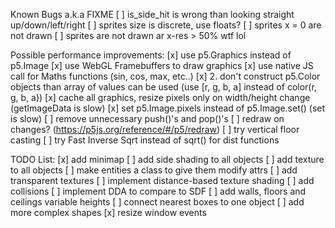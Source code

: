 Known Bugs a.k.a
FIXME
[ ] is_side_hit is wrong than looking straight up/down/left/right
[ ] sprites size is discrete, use floats?
[ ] sprites x = 0 are not drawn
[ ] sprites are not drawn ar x-res > 50% wtf lol

Possible performance improvements:
[x] use p5.Graphics instead of p5.Image
[x] use WebGL Framebuffers to draw graphics 
[x] use native JS call for Maths functions
(sin, cos, max, etc..)
[x] 2. don't construct p5.Color objects than array of values can be used
(use [r, g, b, a] instead of color(r, g, b, a))
[x] cache all graphics, resize pixels only on width/height change
(getImageData is slow)
[x] set p5.Image.pixels instead of p5.Image.set()
(set is slow)
[ ] remove unnecessary push()'s and pop()'s
[ ] redraw on changes? (https://p5js.org/reference/#/p5/redraw)
[ ] try vertical floor casting
[ ] try Fast Inverse Sqrt instead of sqrt() for dist functions

TODO List:
[x] add minimap
[ ] add side shading to all objects
[ ] add texture to all objects
[ ] make entities a class to give them modify attrs
[ ] add transparent textures
[ ] implement distance-based texture shading
[ ] add collisions
[ ] implement DDA to compare to SDF
[ ] add walls, floors and ceilings variable heights
[ ] connect nearest boxes to one object
[ ] add more complex shapes
[x] resize window events

